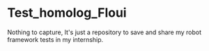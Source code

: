 # Test_homolog_Floui
Nothing to capture, It's just a repository to save and share my robot framework tests in my internship.
